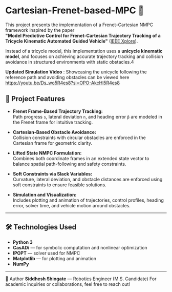 # Cartesian-Frenet-based-MPC 🚗

This project presents the implementation of a Frenet–Cartesian NMPC framework inspired by the paper  
**"Model Predictive Control for Frenet-Cartesian Trajectory Tracking of a Tricycle Kinematic Automated Guided Vehicle"** ([IEEE Xplore](https://doi.org/10.1109/ICRA.2023.10802822)).

Instead of a tricycle model, this implementation uses a **unicycle kinematic model**, and focuses on achieving accurate trajectory tracking and collision avoidance in structured environments with static obstacles.4

**Updated Simulation Video** : Showcasing the unicycle following the reference path and avoiding obstacles can be viewed here https://youtu.be/Ds_wo5R4es8?si=OPO-AkcHl5R4es8

## 🚀 Project Features

- **Frenet Frame-Based Trajectory Tracking:**  
  Path progress `s`, lateral deviation `n`, and heading error `β` are modeled in the Frenet frame for intuitive tracking.

- **Cartesian-Based Obstacle Avoidance:**  
  Collision constraints with circular obstacles are enforced in the Cartesian frame for geometric clarity.

- **Lifted State NMPC Formulation:**  
  Combines both coordinate frames in an extended state vector to balance spatial path-following and safety constraints.

- **Soft Constraints via Slack Variables:**  
  Curvature, lateral deviation, and obstacle distances are enforced using soft constraints to ensure feasible solutions.

- **Simulation and Visualization:**  
  Includes plotting and animation of trajectories, control profiles, heading error, solver time, and vehicle motion around obstacles.

---

## 🛠 Technologies Used

- **Python 3**
- **CasADi** — for symbolic computation and nonlinear optimization
- **IPOPT** — solver used for NMPC
- **Matplotlib** — for plotting and animation
- **NumPy**

---

👤 Author
**Siddhesh Shingate** — Robotics Engineer (M.S. Candidate)
For academic inquiries or collaborations, feel free to reach out! 